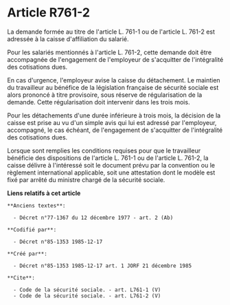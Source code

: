 # Article R761-2

La demande formée au titre de l'article L. 761-1 ou de l'article L. 761-2 est adressée à la caisse d'affiliation du salarié. 

Pour les salariés mentionnés à l'article L. 761-2, cette demande doit être accompagnée de l'engagement de l'employeur de
s'acquitter de l'intégralité des cotisations dues. 

En cas d'urgence, l'employeur avise la caisse du détachement. Le maintien du travailleur au bénéfice de la législation
française de sécurité sociale est alors prononcé à titre provisoire, sous réserve de régularisation de la demande. Cette
régularisation doit intervenir dans les trois mois. 

Pour les détachements d'une durée inférieure à trois mois, la décision de la caisse est prise au vu d'un simple avis qui lui
est adressé par l'employeur, accompagné, le cas échéant, de l'engagement de s'acquitter de l'intégralité des cotisations
dues. 

Lorsque sont remplies les conditions requises pour que le travailleur bénéficie des dispositions de l'article L. 761-1 ou de
l'article L. 761-2, la caisse délivre à l'intéressé soit le document prévu par la convention ou le règlement international
applicable, soit une attestation dont le modèle est fixé par arrêté du ministre chargé de la sécurité sociale.

**Liens relatifs à cet article**

	**Anciens textes**:

	  - Décret n°77-1367 du 12 décembre 1977 - art. 2 (Ab)

	**Codifié par**:

	  - Décret n°85-1353 1985-12-17

	**Créé par**:

	  - Décret n°85-1353 1985-12-17 art. 1 JORF 21 décembre 1985

	**Cite**:

	  - Code de la sécurité sociale. - art. L761-1 (V)
	  - Code de la sécurité sociale. - art. L761-2 (V)
